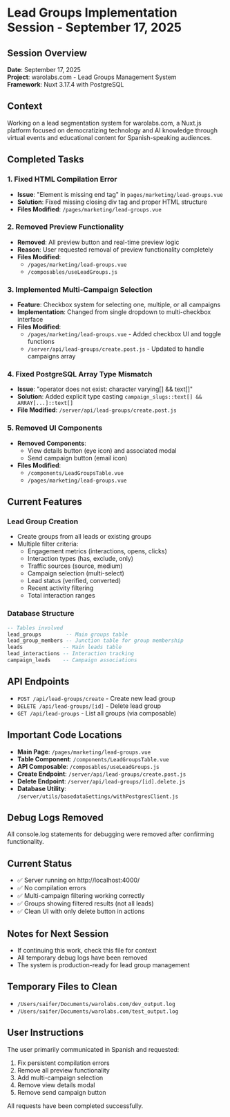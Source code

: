 # Lead Groups Implementation Session - September 17, 2025

## Session Overview
**Date**: September 17, 2025  
**Project**: warolabs.com - Lead Groups Management System  
**Framework**: Nuxt 3.17.4 with PostgreSQL

## Context
Working on a lead segmentation system for warolabs.com, a Nuxt.js platform focused on democratizing technology and AI knowledge through virtual events and educational content for Spanish-speaking audiences.

## Completed Tasks

### 1. Fixed HTML Compilation Error
- **Issue**: "Element is missing end tag" in `pages/marketing/lead-groups.vue`
- **Solution**: Fixed missing closing div tag and proper HTML structure
- **Files Modified**: `/pages/marketing/lead-groups.vue`

### 2. Removed Preview Functionality
- **Removed**: All preview button and real-time preview logic
- **Reason**: User requested removal of preview functionality completely
- **Files Modified**: 
  - `/pages/marketing/lead-groups.vue`
  - `/composables/useLeadGroups.js`

### 3. Implemented Multi-Campaign Selection
- **Feature**: Checkbox system for selecting one, multiple, or all campaigns
- **Implementation**: Changed from single dropdown to multi-checkbox interface
- **Files Modified**:
  - `/pages/marketing/lead-groups.vue` - Added checkbox UI and toggle functions
  - `/server/api/lead-groups/create.post.js` - Updated to handle campaigns array

### 4. Fixed PostgreSQL Array Type Mismatch
- **Issue**: "operator does not exist: character varying[] && text[]"
- **Solution**: Added explicit type casting `campaign_slugs::text[] && ARRAY[...]::text[]`
- **File Modified**: `/server/api/lead-groups/create.post.js`

### 5. Removed UI Components
- **Removed Components**:
  - View details button (eye icon) and associated modal
  - Send campaign button (email icon)
- **Files Modified**:
  - `/components/LeadGroupsTable.vue`
  - `/pages/marketing/lead-groups.vue`

## Current Features

### Lead Group Creation
- Create groups from all leads or existing groups
- Multiple filter criteria:
  - Engagement metrics (interactions, opens, clicks)
  - Interaction types (has, exclude, only)
  - Traffic sources (source, medium)
  - Campaign selection (multi-select)
  - Lead status (verified, converted)
  - Recent activity filtering
  - Total interaction ranges

### Database Structure
```sql
-- Tables involved
lead_groups        -- Main groups table
lead_group_members -- Junction table for group membership
leads             -- Main leads table
lead_interactions -- Interaction tracking
campaign_leads    -- Campaign associations
```

## API Endpoints
- `POST /api/lead-groups/create` - Create new lead group
- `DELETE /api/lead-groups/[id]` - Delete lead group
- `GET /api/lead-groups` - List all groups (via composable)

## Important Code Locations
- **Main Page**: `/pages/marketing/lead-groups.vue`
- **Table Component**: `/components/LeadGroupsTable.vue`
- **API Composable**: `/composables/useLeadGroups.js`
- **Create Endpoint**: `/server/api/lead-groups/create.post.js`
- **Delete Endpoint**: `/server/api/lead-groups/[id].delete.js`
- **Database Utility**: `/server/utils/basedataSettings/withPostgresClient.js`

## Debug Logs Removed
All console.log statements for debugging were removed after confirming functionality.

## Current Status
- ✅ Server running on http://localhost:4000/
- ✅ No compilation errors
- ✅ Multi-campaign filtering working correctly
- ✅ Groups showing filtered results (not all leads)
- ✅ Clean UI with only delete button in actions

## Notes for Next Session
- If continuing this work, check this file for context
- All temporary debug logs have been removed
- The system is production-ready for lead group management

## Temporary Files to Clean
- `/Users/saifer/Documents/warolabs.com/dev_output.log`
- `/Users/saifer/Documents/warolabs.com/test_output.log`

## User Instructions
The user primarily communicated in Spanish and requested:
1. Fix persistent compilation errors
2. Remove all preview functionality  
3. Add multi-campaign selection
4. Remove view details modal
5. Remove send campaign button

All requests have been completed successfully.